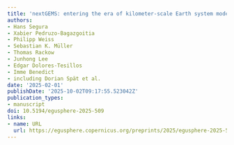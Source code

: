 ```yaml
---
title: 'nextGEMS: entering the era of kilometer-scale Earth system modeling'
authors:
- Hans Segura
- Xabier Pedruzo-Bagazgoitia
- Philipp Weiss
- Sebastian K. Müller
- Thomas Rackow
- Junhong Lee
- Edgar Dolores-Tesillos
- Imme Benedict
- including Dorian Spät et al.
date: '2025-02-01'
publishDate: '2025-10-02T09:17:55.523042Z'
publication_types:
- manuscript
doi: 10.5194/egusphere-2025-509
links:
- name: URL
  url: https://egusphere.copernicus.org/preprints/2025/egusphere-2025-509/
---
```

